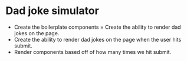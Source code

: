 # Dad joke simulator

- Create the boilerplate components
  = Create the ability to render dad jokes on the page.
- Create the ability to render dad jokes on the page when the user hits submit.
- Render components based off of how many times we hit submit.

